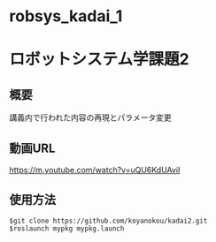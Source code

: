 # robsys_kadai_1
# ロボットシステム学課題2
## 概要
講義内で行われた内容の再現とパラメータ変更

## 動画URL
https://m.youtube.com/watch?v=uQU6KdUAviI

## 使用方法
```
$git clone https://github.com/koyanokou/kadai2.git
$roslaunch mypkg mypkg.launch
```
